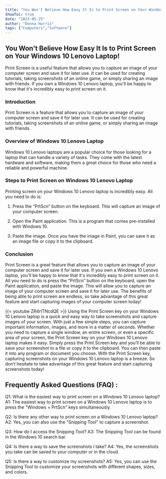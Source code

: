 ```yaml
---
title: "You Won't Believe How Easy It Is to Print Screen on Your Windows 10 Lenovo Laptop!"
ShowToc: true 
date: "2023-05-25"
author: "Donna Harris" 
tags: ["Computers","Software"]
---
```

## You Won't Believe How Easy It Is to Print Screen on Your Windows 10 Lenovo Laptop!

Print Screen is a useful feature that allows you to capture an image of your computer screen and save it for later use. It can be used for creating tutorials, taking screenshots of an online game, or simply sharing an image with friends. If you own a Windows 10 Lenovo laptop, you'll be happy to know that it's incredibly easy to print screen on it.

### Introduction

Print Screen is a feature that allows you to capture an image of your computer screen and save it for later use. It can be used for creating tutorials, taking screenshots of an online game, or simply sharing an image with friends.

### Overview of Windows 10 Lenovo Laptop

Windows 10 Lenovo laptops are a popular choice for those looking for a laptop that can handle a variety of tasks. They come with the latest hardware and software, making them a great choice for those who need a reliable and powerful machine.

### Steps to Print Screen on Windows 10 Lenovo Laptop

Printing screen on your Windows 10 Lenovo laptop is incredibly easy. All you need to do is:

1. Press the “PrtScn” button on the keyboard. This will capture an image of your computer screen.

2. Open the Paint application. This is a program that comes pre-installed with Windows 10.

3. Paste the image. Once you have the image in Paint, you can save it as an image file or copy it to the clipboard.

### Conclusion

Print Screen is a great feature that allows you to capture an image of your computer screen and save it for later use. If you own a Windows 10 Lenovo laptop, you'll be happy to know that it's incredibly easy to print screen on it. All you need to do is press the “PrtScn” button on the keyboard, open the Paint application, and paste the image. This will allow you to capture an image of your computer screen and save it for later use. The benefits of being able to print screen are endless, so take advantage of this great feature and start capturing images of your computer screen today!

{{< youtube ZR4rlTNcdQE >}} 
Using the Print Screen key on your Windows 10 Lenovo laptop is a quick and easy way to take screenshots and capture images of your screen. With just a few simple steps, you can capture important information, images, and more in a matter of seconds. Whether you need to capture a single window, an entire screen, or even a specific area of your screen, the Print Screen key on your Windows 10 Lenovo laptop makes it easy. Simply press the Print Screen key and you’ll be able to save your screenshot to a file or copy it to the clipboard. You can then paste it into any program or document you choose. With the Print Screen key, capturing screenshots on your Windows 10 Lenovo laptop is a breeze. So don’t hesitate to take advantage of this great feature and start capturing screenshots today!

## Frequently Asked Questions (FAQ) :
Q1: What is the easiest way to print screen on a Windows 10 Lenovo laptop?
A1: The easiest way to print screen on a Windows 10 Lenovo laptop is to press the "Windows + PrtScn" keys simultaneously.

Q2: Is there any other way to print screen on a Windows 10 Lenovo laptop?
A2: Yes, you can also use the "Snipping Tool" to capture a screenshot.

Q3: How do I access the Snipping Tool?
A3: The Snipping Tool can be found in the Windows 10 search bar.

Q4: Is there a way to save the screenshots I take?
A4: Yes, the screenshots you take can be saved to your computer or in the cloud.

Q5: Is there a way to customize my screenshots?
A5: Yes, you can use the Snipping Tool to customize your screenshots with different shapes, sizes, and colors.


